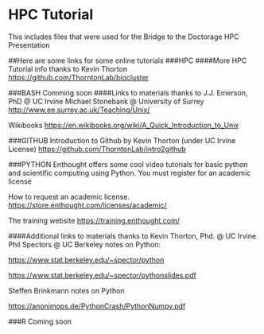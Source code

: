 # HPC Tutorial

This includes files that were used for the Bridge to the Doctorage HPC Presentation

##Here are some links for some online tutorials
###HPC
####More HPC Tutorial info thanks to Kevin Thorton
https://github.com/ThorntonLab/biocluster

###BASH
Comming soon
####Links to materials thanks to J.J. Emerson, PhD @ UC Irvine
Michael Stonebank @ University of Surrey 
http://www.ee.surrey.ac.uk/Teaching/Unix/

Wikibooks
https://en.wikibooks.org/wiki/A_Quick_Introduction_to_Unix

###GITHUB
Introduction to Github by Kevin Thorton (under UC Irvine License)
https://github.com/ThorntonLab/intro2github

###PYTHON
Enthought offers some cool video tutorials for basic python and scientific computing using Python. You must register for an academic license

How to request an academic license.
https://store.enthought.com/licenses/academic/

The training website
https://training.enthought.com/

####Additional links to materials thanks to Kevin Thorton, Phd. @ UC Irvine
Phil Spectors @ UC Berkeley notes on Python: 

https://www.stat.berkeley.edu/~spector/python

https://www.stat.berkeley.edu/~spector/pythonslides.pdf



Steffen Brinkmann notes on Python


https://anonimops.de/PythonCrash/PythonNumpy.pdf

###R
Coming soon
